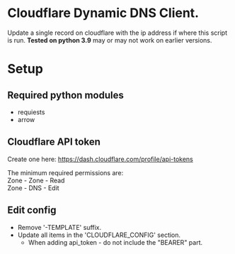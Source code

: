 # Cloudflare Dynamic DNS Client.
Update a single record on cloudflare with the ip address if where this script is run. **Tested on python 3.9** may or may not work on earlier versions.

# Setup

## Required python modules
 - requiests
 - arrow

## Cloudflare API token
Create one here: https://dash.cloudflare.com/profile/api-tokens

The minimum required permissions are:  
Zone - Zone - Read  
Zone - DNS  - Edit

## Edit config
 - Remove '-TEMPLATE' suffix.
 - Update all items in the 'CLOUDFLARE_CONFIG' section.
    - When adding api_token - do not include the "BEARER" part.